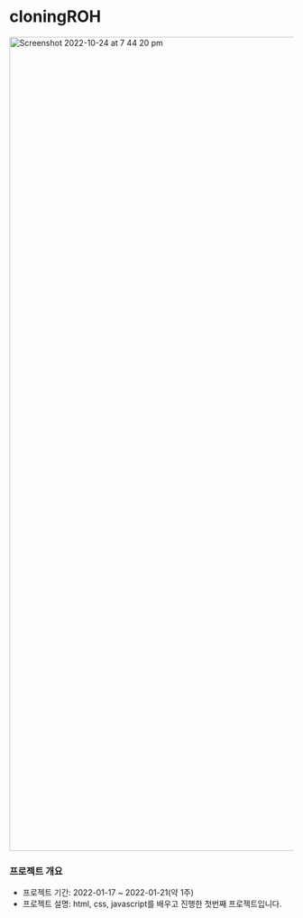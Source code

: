 # cloningROH


<img width="1440" alt="Screenshot 2022-10-24 at 7 44 20 pm" src="https://user-images.githubusercontent.com/99452521/197508963-e6f8d59a-841a-41df-9321-5b2c6cdf0a4a.png">


### 프로젝트 개요
- 프로젝트 기간: 2022-01-17 ~ 2022-01-21(약 1주)   
- 프로젝트 설명: html, css, javascript를 배우고 진행한 첫번째 프로젝트입니다.
